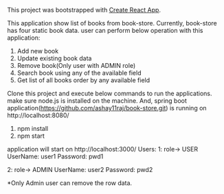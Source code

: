 This project was bootstrapped with [Create React App](https://github.com/facebook/create-react-app).

This application show list of books from book-store. Currently, book-store has four static book data. user can perform below operation with this application:
1. Add new book
2. Update existing book data
3. Remove book(Only user with ADMIN role)
4. Search book using any of the available field
5. Get list of all books order by any available field



Clone this project and execute below commands to run the applications.
make sure node.js is installed on the machine. And, spring boot application(https://github.com/ashay11raj/book-store.git) is running on http://localhost:8080/

1. npm install
2. npm start

application will start on http://localhost:3000/
Users:
1: role-> USER
UserName: user1
Password: pwd1

2: role-> ADMIN
UserName: user2
Password: pwd2

*Only Admin user can remove the row data.




